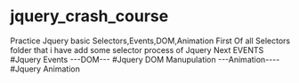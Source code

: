 # jquery_crash_course
Practice  Jquery  basic Selectors,Events,DOM,Animation
First Of all Selectors folder that i have add some selector process of Jquery
Next EVENTS
#Jquery Events
---DOM---
#Jquery DOM Manupulation
---Animation----
#Jquery Animation
